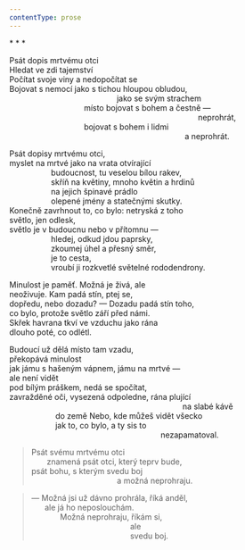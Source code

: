 ```yaml
---
contentType: prose
---
```


\* \* \*

Psát dopis mrtvému otci  
Hledat ve zdi tajemství  
Počítat svoje viny a nedopočítat se  
Bojovat s nemocí jako s tichou hloupou obludou,  
                                                 jako se svým strachem  
                                  místo bojovat s bohem a čestně —  
                                                                                      neprohrát,  
                                  bojovat s bohem i lidmi  
                                                                                a neprohrát.

Psát dopisy mrtvému otci,  
myslet na mrtvé jako na vrata otvírající  
                   budoucnost, tu veselou bílou rakev,  
                   skříň na květiny, mnoho květin a hrdinů  
                   na jejich špinavé prádlo  
                   olepené jmény a statečnými skutky.  
Konečně zavrhnout to, co bylo: netryská z toho  
světlo, jen odlesk,  
světlo je v budoucnu nebo v přítomnu —  
                   hledej, odkud jdou paprsky,  
                   zkoumej úhel a přesný směr,  
                   je to cesta,  
                   vroubí ji rozkvetlé světelné rododendrony.

Minulost je paměť. Možná je živá, ale  
neoživuje. Kam padá stín, ptej se,  
dopředu, nebo dozadu? — Dozadu padá stín toho,  
co bylo, protože světlo září před námi.  
Skřek havrana tkví ve vzduchu jako rána  
dlouho poté, co odlétl.

Budoucí už dělá místo tam vzadu,  
překopává minulost  
jak jámu s hašeným vápnem, jámu na mrtvé —  
ale není vidět  
pod bílým práškem, nedá se spočítat,  
zavražděné oči, vysezená odpoledne, rána plující  
                                                                               na slabé kávě  
                     do země Nebo, kde můžeš vidět všecko  
                     jak to, co bylo, a ty sis to  
                                                                     nezapamatoval.

> Psát svému mrtvému otci  
>        znamená psát otci, který teprv bude,  
> psát bohu, s kterým svedu boj  
>                                        a možná neprohraju.

> — Možná jsi už dávno prohrála, říká anděl,  
>       ale já ho neposlouchám.  
>              Možná neprohraju, říkám si,  
>                                              ale  
>                                              svedu boj.
